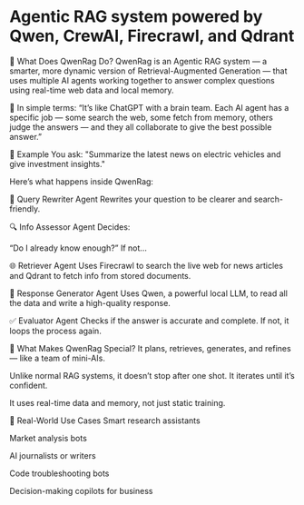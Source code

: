 # Agentic RAG system powered by Qwen, CrewAI, Firecrawl, and Qdrant
🧠 What Does QwenRag Do?
QwenRag is an Agentic RAG system — a smarter, more dynamic version of Retrieval-Augmented Generation — that uses multiple AI agents working together to answer complex questions using real-time web data and local memory.

💬 In simple terms:
“It’s like ChatGPT with a brain team. Each AI agent has a specific job — some search the web, some fetch from memory, others judge the answers — and they all collaborate to give the best possible answer.”

📌 Example
You ask:
"Summarize the latest news on electric vehicles and give investment insights."

Here’s what happens inside QwenRag:

📝 Query Rewriter Agent
Rewrites your question to be clearer and search-friendly.

🔍 Info Assessor Agent
Decides:

“Do I already know enough?”
If not…

🌐 Retriever Agent
Uses Firecrawl to search the live web for news articles
and Qdrant to fetch info from stored documents.

🧠 Response Generator Agent
Uses Qwen, a powerful local LLM, to read all the data and write a high-quality response.

✅ Evaluator Agent
Checks if the answer is accurate and complete.
If not, it loops the process again.

🔄 What Makes QwenRag Special?
It plans, retrieves, generates, and refines — like a team of mini-AIs.

Unlike normal RAG systems, it doesn’t stop after one shot. It iterates until it’s confident.

It uses real-time data and memory, not just static training.

🤖 Real-World Use Cases
Smart research assistants

Market analysis bots

AI journalists or writers

Code troubleshooting bots

Decision-making copilots for business